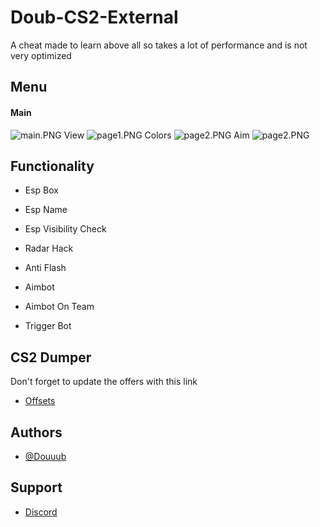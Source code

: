 
# Doub-CS2-External

A cheat made to learn above all so takes a lot of performance and is not very optimized

## Menu

#### Main
<img src="http://www.image-heberg.fr/files/17109766833400977826.png" alt="main.PNG" />
View
<img src="http://www.image-heberg.fr/files/17109768331174344650.png" alt="page1.PNG" />
Colors
<img src="http://www.image-heberg.fr/files/171097684917574889.png" alt="page2.PNG" />
Aim
<img src="http://www.image-heberg.fr/files/171097684917574889.png" alt="page2.PNG" />


## Functionality

- Esp Box

- Esp Name

- Esp Visibility Check

- Radar Hack

- Anti Flash

- Aimbot

- Aimbot On Team

- Trigger Bot

## CS2 Dumper

Don't forget to update the offers with this link
- [Offsets](https://github.com/a2x/cs2-dumper/tree/main/generated)

## Authors

- [@Douuub](https://www.github.com/Douuub)

## Support 

- [Discord](https://discord.gg/UaY4E8qnYd)


